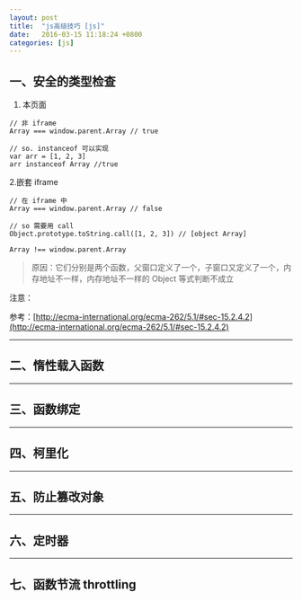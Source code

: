 ```yaml
---
layout: post
title:  "js高级技巧 [js]"
date:   2016-03-15 11:18:24 +0800
categories: [js]
---
```



## 一、安全的类型检查

1. 本页面

```
// 非 iframe 
Array === window.parent.Array // true

// so. instanceof 可以实现
var arr = [1, 2, 3]
arr instanceof Array //true
```

2.嵌套 iframe

```
// 在 iframe 中
Array === window.parent.Array // false

// so 需要用 call
Object.prototype.toString.call([1, 2, 3]) // [object Array]
```

`Array !== window.parent.Array `

> 原因：它们分别是两个函数，父窗口定义了一个，子窗口又定义了一个，内存地址不一样，内存地址不一样的 Object 等式判断不成立

注意：

参考：[http://ecma-international.org/ecma-262/5.1/#sec-15.2.4.2](http://ecma-international.org/ecma-262/5.1/#sec-15.2.4.2)

---

## 二、惰性载入函数

---

## 三、函数绑定

---

## 四、柯里化

---

## 五、防止篡改对象

---

## 六、定时器

---

## 七、函数节流 throttling